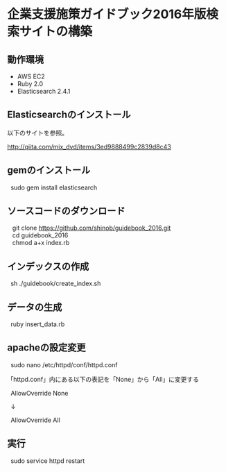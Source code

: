 # 企業支援施策ガイドブック2016年版検索サイトの構築

## 動作環境

- AWS EC2
- Ruby 2.0
- Elasticsearch 2.4.1

## Elasticsearchのインストール

以下のサイトを参照。

http://qiita.com/mix_dvd/items/3ed9888499c2839d8c43

## gemのインストール

    sudo gem install elasticsearch

## ソースコードのダウンロード

    git clone https://github.com/shinob/guidebook_2016.git  
    cd guidebook_2016  
    chmod a+x index.rb  

## インデックスの作成

    sh ./guidebook/create_index.sh

## データの生成

    ruby insert_data.rb

## apacheの設定変更

    sudo nano /etc/httpd/conf/httpd.conf

「httpd.conf」内にある以下の表記を「None」から「All」に変更する

    AllowOverride None

    ↓

    AllowOverride All

## 実行

    sudo service httpd restart
